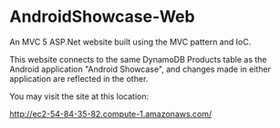 # AndroidShowcase-Web

An MVC 5 ASP.Net website built using the MVC pattern and IoC.

This website connects to the same DynamoDB Products table as the Android application "Android Showcase", and changes made in 
either application are reflected in the other.

You may visit the site at this location:

http://ec2-54-84-35-82.compute-1.amazonaws.com/

